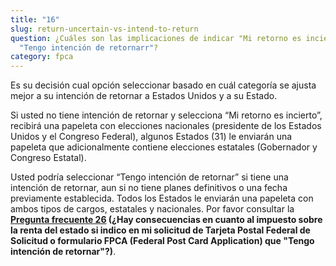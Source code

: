 ```yaml
---
title: "16"
slug: return-uncertain-vs-intend-to-return
question: ¿Cuáles son las implicaciones de indicar "Mi retorno es incierto" o
  "Tengo intención de retornarr"?
category: fpca
---
```

Es su decisión cual opción seleccionar basado en cuál categoría se ajusta mejor a su intención de retornar a Estados Unidos y a su Estado. 

Si usted no tiene intención de retornar y selecciona “Mi retorno es incierto”, recibirá una papeleta con elecciones nacionales (presidente de los Estados Unidos y el Congreso Federal), algunos Estados (31) le enviarán una papeleta que adicionalmente contiene elecciones estatales (Gobernador y Congreso Estatal). 

Usted podría seleccionar “Tengo intención de retornar” si tiene una intención de retornar, aun si no tiene planes definitivos o una fecha previamente establecida. Todos los Estados le enviarán una papeleta con ambos tipos de cargos, estatales y nacionales. Por favor consultar la **[Pregunta frecuente 26](/es/faqs/26) (¿Hay consecuencias en cuanto al impuesto sobre la renta del estado si indico en mi solicitud de Tarjeta Postal Federal de Solicitud o formulario FPCA (Federal Post Card Application) que "Tengo intención de retornar"?)**.
